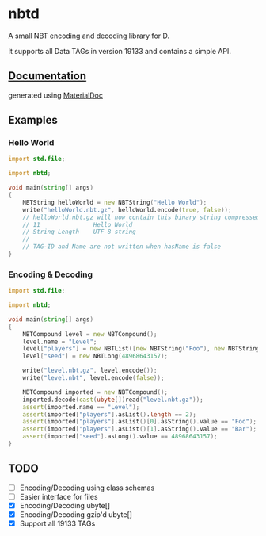 # nbtd

A small NBT encoding and decoding library for D.

It supports all Data TAGs in version 19133 and contains a simple API.

## [Documentation](http://nbtd.webfreak.org/)
generated using [MaterialDoc](https://github.com/WebFreak001/MaterialDoc)

## Examples

### Hello World

```D
import std.file;

import nbtd;

void main(string[] args)
{
	NBTString helloWorld = new NBTString("Hello World");
	write("helloWorld.nbt.gz", helloWorld.encode(true, false));
	// helloWorld.nbt.gz will now contain this binary string compressed:
	// 11               Hello World
	// String Length    UTF-8 string
	//
	// TAG-ID and Name are not written when hasName is false
}
```

### Encoding & Decoding

```D
import std.file;

import nbtd;

void main(string[] args)
{
	NBTCompound level = new NBTCompound();
	level.name = "Level";
	level["players"] = new NBTList([new NBTString("Foo"), new NBTString("Bar")]);
	level["seed"] = new NBTLong(48968643157);

	write("level.nbt.gz", level.encode());
	write("level.nbt", level.encode(false));

	NBTCompound imported = new NBTCompound();
	imported.decode(cast(ubyte[])read("level.nbt.gz"));
	assert(imported.name == "Level");
	assert(imported["players"].asList().length == 2);
	assert(imported["players"].asList()[0].asString().value == "Foo");
	assert(imported["players"].asList()[1].asString().value == "Bar");
	assert(imported["seed"].asLong().value == 48968643157);
}
```

## TODO

- [ ] Encoding/Decoding using class schemas
- [ ] Easier interface for files
- [x] Encoding/Decoding ubyte[]
- [x] Encoding/Decoding gzip'd ubyte[]
- [x] Support all 19133 TAGs
